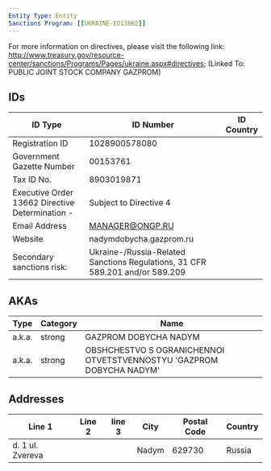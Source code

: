 ```yaml
---
Entity Type: Entity
Sanctions Program: [[UKRAINE-EO13662]]
---
```

For more information on directives, please visit the following link: http://www.treasury.gov/resource-center/sanctions/Programs/Pages/ukraine.aspx#directives; (Linked To: PUBLIC JOINT STOCK COMPANY GAZPROM)

## IDs
| ID Type | ID Number | ID Country |
|---------|-----------|------------|
| Registration ID | 1028900578080 |  |
| Government Gazette Number | 00153761 |  |
| Tax ID No. | 8903019871 |  |
| Executive Order 13662 Directive Determination - | Subject to Directive 4 |  |
| Email Address | MANAGER@ONGP.RU |  |
| Website | nadymdobycha.gazprom.ru |  |
| Secondary sanctions risk: | Ukraine-/Russia-Related Sanctions Regulations, 31 CFR 589.201 and/or 589.209 |  |


## AKAs
| Type | Category | Name      | 
|------|----------|-----------|
| a.k.a. | strong | GAZPROM DOBYCHA NADYM |
| a.k.a. | strong | OBSHCHESTVO S OGRANICHENNOI OTVETSTVENNOSTYU 'GAZPROM DOBYCHA NADYM' |


## Addresses
| Line 1 | Line 2 | line 3 | City | Postal Code| Country | 
|--------|--------|--------|------|------------|---------|
| d. 1 ul. Zvereva |  |  | Nadym | 629730 | Russia |

